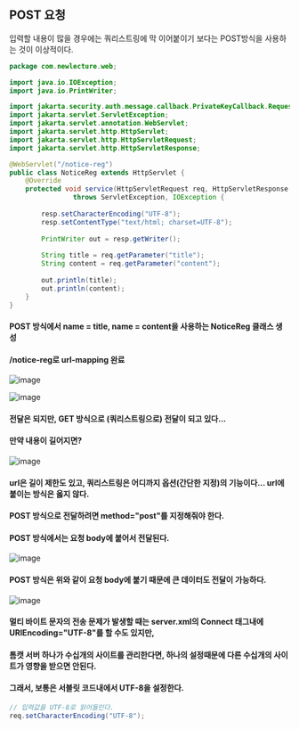 POST 요청
--------------------------------------------
입력할 내용이 많을 경우에는 쿼리스트링에 막 이어붙이기 보다는 POST방식을 사용하는 것이 이상적이다.

```java
package com.newlecture.web;

import java.io.IOException;
import java.io.PrintWriter;

import jakarta.security.auth.message.callback.PrivateKeyCallback.Request;
import jakarta.servlet.ServletException;
import jakarta.servlet.annotation.WebServlet;
import jakarta.servlet.http.HttpServlet;
import jakarta.servlet.http.HttpServletRequest;
import jakarta.servlet.http.HttpServletResponse;

@WebServlet("/notice-reg")
public class NoticeReg extends HttpServlet {
	@Override
	protected void service(HttpServletRequest req, HttpServletResponse resp)
				throws ServletException, IOException {
		
		resp.setCharacterEncoding("UTF-8");
		resp.setContentType("text/html; charset=UTF-8");
		
		PrintWriter out = resp.getWriter();
	
		String title = req.getParameter("title");
		String content = req.getParameter("content");
	
		out.println(title);
		out.println(content);
	}
}
```

#### POST 방식에서 name = title, name = content을 사용하는 NoticeReg 클래스 생성
#### /notice-reg로 url-mapping 완료

![image](https://github.com/user-attachments/assets/1ddc93cb-3f6f-42b8-930a-05d7e6898d09)

![image](https://github.com/user-attachments/assets/74df9051-aa80-483e-aeff-7b757813c81b)

#### 전달은 되지만, GET 방식으로 (쿼리스트링으로) 전달이 되고 있다... 
#### 만약 내용이 길어지면?

![image](https://github.com/user-attachments/assets/39e11731-585e-4064-aaf3-a13556cd9186)

#### url은 길이 제한도 있고, 쿼리스트링은 어디까지 옵션(간단한 지정)의 기능이다... url에 붙이는 방식은 옳지 않다.
#### POST 방식으로 전달하려면 method="post"를 지정해줘야 한다. 
#### POST 방식에서는 요청 body에 붙어서 전달된다.

![image](https://github.com/user-attachments/assets/3ab0c9b3-d89f-4ba0-a65b-64c4bdcac040)

#### POST 방식은 위와 같이 요청 body에 붙기 때문에 큰 데이터도 전달이 가능하다.

![image](https://github.com/user-attachments/assets/6963e2d8-4ab1-4695-ac97-1dea41e4fea1)

#### 멀티 바이트 문자의 전송 문제가 발생할 때는 server.xml의 Connect 태그내에 URIEncoding="UTF-8"를 할 수도 있지만,
#### 톰캣 서버 하나가 수십개의 사이트를 관리한다면, 하나의 설정때문에 다른 수십개의 사이트가 영향을 받으면 안된다.
#### 그래서, 보통은 서블릿 코드내에서 UTF-8을 설정한다.

```java
// 입력값을 UTF-8로 읽어들인다.
req.setCharacterEncoding("UTF-8");
```

